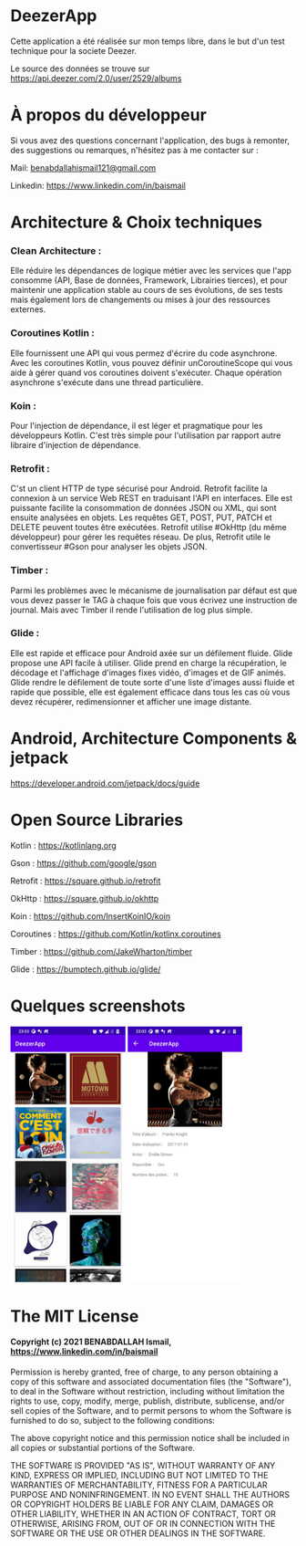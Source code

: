 
# DeezerApp

Cette application a été réalisée sur mon temps libre, dans le but d'un test technique pour la societe Deezer.

Le source des données se trouve sur https://api.deezer.com/2.0/user/2529/albums

# À propos du développeur 

Si vous avez des questions concernant l'application, des bugs à remonter, des suggestions ou remarques, n'hésitez pas à me contacter sur :

Mail: benabdallahismail121@gmail.com

Linkedin: https://www.linkedin.com/in/baismail


# Architecture & Choix techniques

### Clean Architecture : 
Elle réduire les dépendances de logique métier avec les services que l'app consomme (API, Base de données, Framework, Librairies tierces), et pour maintenir une application stable au cours de ses évolutions, de ses tests mais également lors de changements ou mises à jour des ressources externes.

### Coroutines Kotlin : 
Elle fournissent une API qui vous permez d'écrire du code asynchrone. Avec les coroutines Kotlin, vous pouvez définir unCoroutineScope  qui vous aide à gérer quand vos coroutines doivent s'exécuter. Chaque opération asynchrone s'exécute dans une thread particulière.

### Koin : 
Pour l'injection de dépendance, il est léger et pragmatique pour les développeurs Kotlin. C'est très simple pour l'utilisation par rapport autre libraire d'injection de dépendance.

### Retrofit :
C'st un client HTTP de type sécurisé pour Android. Retrofit facilite la connexion à un service Web REST en traduisant l'API en interfaces. Elle est puissante facilite la consommation de données JSON ou XML, qui sont ensuite analysées en objets. Les requêtes GET, POST, PUT, PATCH et DELETE peuvent toutes être exécutées. Retrofit utilise #OkHttp (du même développeur) pour gérer les requêtes réseau. De plus, Retrofit utile le convertisseur #Gson pour analyser les objets JSON.

### Timber : 
Parmi les problèmes avec le mécanisme de journalisation par défaut est que vous devez passer le TAG à chaque fois que vous écrivez une instruction de journal. Mais avec Timber il rende l'utilisation de log plus simple.

### Glide : 
Elle est rapide et efficace pour Android axée sur un défilement fluide. Glide propose une API facile à utiliser. Glide prend en charge la récupération, le décodage et l'affichage d'images fixes vidéo, d'images et de GIF animés. Glide rendre le défilement de toute sorte d'une liste d'images aussi fluide et rapide que possible, elle est également efficace dans tous les cas où vous devez récupérer, redimensionner et afficher une image distante.


# Android, Architecture Components & jetpack 
https://developer.android.com/jetpack/docs/guide

# Open Source Libraries 
Kotlin      : https://kotlinlang.org

Gson        : https://github.com/google/gson

Retrofit    : https://square.github.io/retrofit

OkHttp      : https://square.github.io/okhttp

Koin        : https://github.com/InsertKoinIO/koin

Coroutines  : https://github.com/Kotlin/kotlinx.coroutines

Timber      : https://github.com/JakeWharton/timber

Glide       : https://bumptech.github.io/glide/



# Quelques screenshots 

<p>
<img src="/screenshots/screenshot_list_album.jpg" width="40%">
<img src="/screenshots/screenshot_details_album.jpg" width="40%">
</p>



# The MIT License

#### Copyright (c) 2021 BENABDALLAH Ismail, https://www.linkedin.com/in/baismail

Permission is hereby granted, free of charge, to any person obtaining a copy
of this software and associated documentation files (the "Software"), to deal
in the Software without restriction, including without limitation the rights
to use, copy, modify, merge, publish, distribute, sublicense, and/or sell
copies of the Software, and to permit persons to whom the Software is
furnished to do so, subject to the following conditions:

The above copyright notice and this permission notice shall be included in
all copies or substantial portions of the Software.

THE SOFTWARE IS PROVIDED "AS IS", WITHOUT WARRANTY OF ANY KIND, EXPRESS OR
IMPLIED, INCLUDING BUT NOT LIMITED TO THE WARRANTIES OF MERCHANTABILITY,
FITNESS FOR A PARTICULAR PURPOSE AND NONINFRINGEMENT. IN NO EVENT SHALL THE
AUTHORS OR COPYRIGHT HOLDERS BE LIABLE FOR ANY CLAIM, DAMAGES OR OTHER
LIABILITY, WHETHER IN AN ACTION OF CONTRACT, TORT OR OTHERWISE, ARISING FROM,
OUT OF OR IN CONNECTION WITH THE SOFTWARE OR THE USE OR OTHER DEALINGS IN
THE SOFTWARE.

